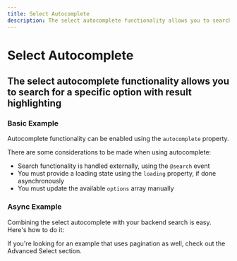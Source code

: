 ```yaml
---
title: Select Autocomplete
description: The select autocomplete functionality allows you to search for a specific option with result highlighting. 
---
```


<script setup>
import * as examples from '../../../../../examples/forms/select/autocomplete'
</script>


# Select Autocomplete
## The select autocomplete functionality allows you to search for a specific option with result highlighting

### Basic Example
Autocomplete functionality can be enabled using the `autocomplete` property. 

There are some considerations to be made when using autocomplete:
- Search functionality is handled externally, using the `@search` event
- You must provide a loading state using the `loading` property, if done asynchronously
- You must update the available `options` array manually

<example :component="examples.ISelectAutocompleteExample" :html="examples.ISelectAutocompleteExampleHTML" :js="examples.ISelectAutocompleteExampleJS"></example>

### Async Example
Combining the select autocomplete with your backend search is easy. Here's how to do it: 

<example :component="examples.ISelectAutocompleteAsyncExample" :html="examples.ISelectAutocompleteAsyncExampleHTML" :js="examples.ISelectAutocompleteAsyncExampleJS"></example>

If you're looking for an example that uses pagination as well, check out the <router-link :to="{ name: 'docs-forms-select-advanced' }">Advanced Select</router-link> section.



